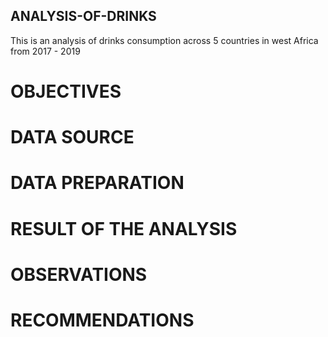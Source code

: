 ## ANALYSIS-OF-DRINKS
This is an analysis of drinks consumption across 5 countries in west Africa from 2017 - 2019
# OBJECTIVES

# DATA SOURCE
# DATA PREPARATION
# RESULT OF THE ANALYSIS 
# OBSERVATIONS
# RECOMMENDATIONS
